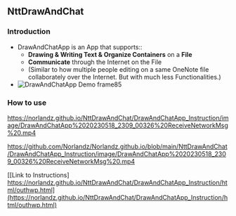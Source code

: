 ## NttDrawAndChat

### Introduction

*   DrawAndChatApp is an App that supports::
    *   **Drawing & Writing Text & Organize Containers** on a **File**
    *   **Communicate** through the Internet on the File
    *   (Similar to how multiple people editing on a same OneNote file collaborately over the Internet.
        But with much less Functionalities.)
*   ![DrawAndChatApp Demo frame85](https://norlandz.github.io/NttDrawAndChat/DrawAndChatApp_Instruction/image/DrawAndChatApp%20Demo%20frame85.png)

### How to use

https://norlandz.github.io/NttDrawAndChat/DrawAndChatApp_Instruction/image/DrawAndChatApp%2020230518_2309_00326%20ReceiveNetworkMsg%20.mp4

https://github.com/Norlandz/Norlandz.github.io/blob/main/NttDrawAndChat/DrawAndChatApp_Instruction/image/DrawAndChatApp%2020230518_2309_00326%20ReceiveNetworkMsg%20.mp4

[[Link to Instructions] https://norlandz.github.io/NttDrawAndChat/DrawAndChatApp_Instruction/html/outhwp.html](https://norlandz.github.io/NttDrawAndChat/DrawAndChatApp_Instruction/html/outhwp.html)
